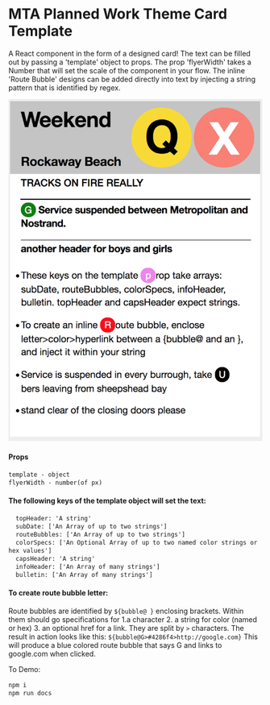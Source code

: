 # MTA Planned Work Theme Card Template

A React component in the form of a designed card! The text can be filled out by passing a 'template' object to props. The prop 'flyerWidth' takes a Number that will set the scale of the component in your flow. The inline 'Route Bubble' designs can be added directly into text by injecting a string pattern that is identified by regex.

![alt text](MTACard.png)

#### Props
``` 
template - object
flyerWidth - number(of px)
```

#### The following keys of the template object will set the text:

```
  topHeader: 'A string'
  subDate: ['An Array of up to two strings'] 
  routeBubbles: ['An Array of up to two strings']
  colorSpecs: ['An Optional Array of up to two named color strings or hex values']
  capsHeader: 'A string'
  infoHeader: ['An Array of many strings']
  bulletin: ['An Array of many strings']

```

#### To create route bubble letter:
Route bubbles are identified by ```${bubble@ }``` enclosing brackets. Within them should go specifications for 1.a character 2. a string for color (named or hex) 3. an optional href for a link. They are split by ```>``` characters.
The result in action looks like this:
```${bubble@G>#4286f4>http://google.com}```
This will produce a blue colored route bubble that says G and links to google.com when clicked.


To Demo:

```
npm i
npm run docs
```